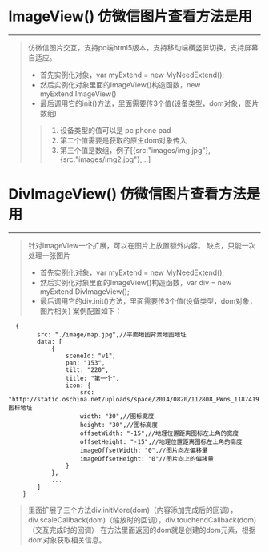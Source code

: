 # ImageView() 仿微信图片查看方法是用
----------------
> 仿微信图片交互，支持pc端html5版本，支持移动端横竖屏切换，支持屏幕自适应。
>* 首先实例化对象，var myExtend = new MyNeedExtend();
>* 然后实例化对象里面的ImageView()构造函数，new myExtend.ImageView()
>* 最后调用它的init()方法，里面需要传3个值(设备类型，dom对象，图片数组)
>>1. 设备类型的值可以是 pc phone pad
>>2. 第二个值需要是获取的原生dom对象传入
>>3. 第三个值是数组，例子[{src:"images/img.jpg"},{src:"images/img2.jpg"},...]

# DivImageView() 仿微信图片查看方法是用
----------------
> 针对ImageView一个扩展，可以在图片上放置额外内容。
> 缺点，只能一次处理一张图片
>* 首先实例化对象，var myExtend = new MyNeedExtend();
>* 然后实例化对象里面的ImageView()构造函数，var div = new myExtend.DivImageView();
>* 最后调用它的div.init()方法，里面需要传3个值(设备类型，dom对象，图片相关)
> 案例配置如下：
```
  {
        src: "./image/map.jpg",//平面地图背景地图地址
        data: [
            {
                sceneId: "v1",
                pan: "153",
                tilt: "220",
                title: "第一个",
                icon: {
                    src: "http://static.oschina.net/uploads/space/2014/0820/112808_PWns_1187419.png",//图标地址
                    width: "30",//图标宽度
                    height: "30",//图标高度
                    offsetWidth: "-15",//地理位置距离图标左上角的宽度
                    offsetHeight: "-15",//地理位置距离图标左上角的高度
                    imageOffsetWidth: "0",//图片向左偏移量
                    imageOffsetHeight: "0"//图片向上的偏移量
                }
            },
            ...
        ]
    }
```
> 里面扩展了三个方法div.initMore(dom)（内容添加完成后的回调），div.scaleCallback(dom)（缩放时的回调），div.touchendCallback(dom)（交互完成时的回调）
> 在方法里面返回的dom就是创建的dom元素，根据dom对象获取相关信息。

